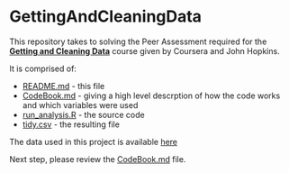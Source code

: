 GettingAndCleaningData
======================

This repository takes to solving the Peer Assessment required for the
[**Getting and Cleaning Data**](https://www.coursera.org/course/getdata)
course given by Coursera and John Hopkins.

It is comprised of:
- [README.md](README.md) - this file
- [CodeBook.md](CodeBook.md) - giving a high level descrption of how the code works
  and which variables were used
- [run_analysis.R](run_analysis.R) - the source code
- [tidy.csv](tidy.csv) - the resulting file

The data used in this project is available
[here](https://d396qusza40orc.cloudfront.net/getdata%2Fprojectfiles%2FUCI%20HAR%20Dataset.zip)

Next step, please review the [CodeBook.md](CodeBook.md) file.